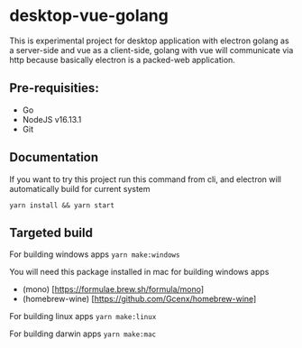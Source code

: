 # desktop-vue-golang

This is experimental project for desktop application with electron golang as a server-side and vue as a client-side, golang with vue will communicate via http because basically electron is a packed-web application.

## Pre-requisities:
- Go
- NodeJS v16.13.1
- Git

## Documentation

If you want to try this project run this command from cli, and electron will automatically build for current system

``` yarn install && yarn start ```


## Targeted build

For building windows apps 
``` yarn make:windows ```

You will need this package installed in mac for building windows apps
- (mono) [https://formulae.brew.sh/formula/mono]
- (homebrew-wine) [https://github.com/Gcenx/homebrew-wine]


For building linux apps
``` yarn make:linux ```


For building darwin apps
``` yarn make:mac ```

